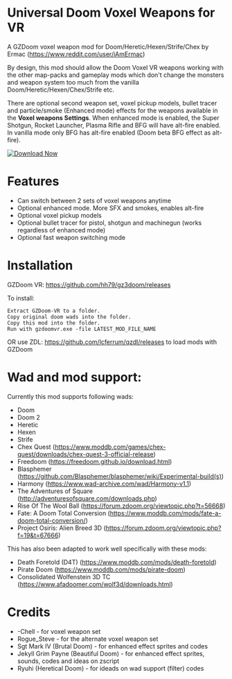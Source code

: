 # Universal Doom Voxel Weapons for VR

A GZDoom voxel weapon mod for Doom/Heretic/Hexen/Strife/Chex by Ermac (https://www.reddit.com/user/iAmErmac)

By design, this mod should allow the Doom Voxel VR weapons working with the other map-packs and gameplay mods which don't change the monsters and weapon system too much from the vanilla Doom/Heretic/Hexen/Chex/Strife etc.

There are optional second weapon set, voxel pickup models, bullet tracer and particle/smoke (Enhanced mode) effects for the weapons available in the **Voxel weapons Settings**. When enhanced mode is enabled, the Super Shotgun, Rocket Launcher, Plasma Rifle and BFG will have alt-fire enabled. In vanilla mode only BFG has alt-fire enabled (Doom beta BFG effect as alt-fire).

[![Download Now](https://raster.shields.io/github/downloads/iAmErmac/Universal_Doom_VoxelWeapons_VR/total)](https://github.com/iAmErmac/Universal_Doom_VoxelWeapons_VR/releases/latest)

# Features

* Can switch between 2 sets of voxel weapons anytime
* Optional enhanced mode. More SFX and smokes, enables alt-fire
* Optional voxel pickup models
* Optional bullet tracer for pistol, shotgun and machinegun (works regardless of enhanced mode)
* Optional fast weapon switching mode

# Installation

GZDoom VR: https://github.com/hh79/gz3doom/releases

To install:

    Extract GZDoom-VR to a folder.
    Copy original doom wads into the folder.
    Copy this mod into the folder.
    Run with gzdoomvr.exe -file LATEST_MOD_FILE_NAME
  
OR use ZDL: https://github.com/lcferrum/qzdl/releases to load mods with GZDoom

# Wad and mod support:

Currently this mod supports following wads:
* Doom
* Doom 2
* Heretic
* Hexen
* Strife
* Chex Quest (https://www.moddb.com/games/chex-quest/downloads/chex-quest-3-official-release)
* Freedoom (https://freedoom.github.io/download.html)
* Blasphemer (https://github.com/Blasphemer/blasphemer/wiki/Experimental-build(s))
* Harmony (https://www.wad-archive.com/wad/Harmony-v1.1)
* The Adventures of Square (http://adventuresofsquare.com/downloads.php)
* Rise Of The Wool Ball (https://forum.zdoom.org/viewtopic.php?t=56668)
* Fate: A Doom Total Conversion (https://www.moddb.com/mods/fate-a-doom-total-conversion/)
* Project Osiris: Alien Breed 3D (https://forum.zdoom.org/viewtopic.php?f=19&t=67666)

This has also been adapted to work well specifically with these mods:
* Death Foretold (D4T) (https://www.moddb.com/mods/death-foretold)
* Pirate Doom (https://www.moddb.com/mods/pirate-doom)
* Consolidated Wolfenstein 3D TC (https://www.afadoomer.com/wolf3d/downloads.html)

# Credits

* -Chell - for voxel weapon set
* Rogue_Steve - for the alternate voxel weapon set
* Sgt Mark IV (Brutal Doom) - for enhanced effect sprites and codes
* Jekyll Grim Payne (Beautiful Doom) - for enhanced effect sprites, sounds, codes and ideas on zscript
* Ryuhi (Heretical Doom) - for ideads on wad support (filter) codes
